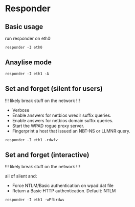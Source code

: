 # Responder

## Basic usage

run responder on eth0

`responder -I eth0`

## Anaylise mode

`responder -I eth1 -A`

## Set and forget (silent for users)

!!! likely break stuff on the network !!!

- Verbose
- Enable answers for netbios wredir suffix queries.
- Enable answers for netbios domain suffix queries.
- Start the WPAD rogue proxy server.
- Fingerprint a host that issued an NBT-NS or LLMNR query.

`responder -I eth1 -rdwfv`

## Set and forget (interactive)

!!! likely break stuff on the network !!!

all of silent and:

- Force NTLM/Basic authentication on wpad.dat file
- Return a Basic HTTP authentication. Default: NTLM

`responder -I eth1 -wFfbrdwv`